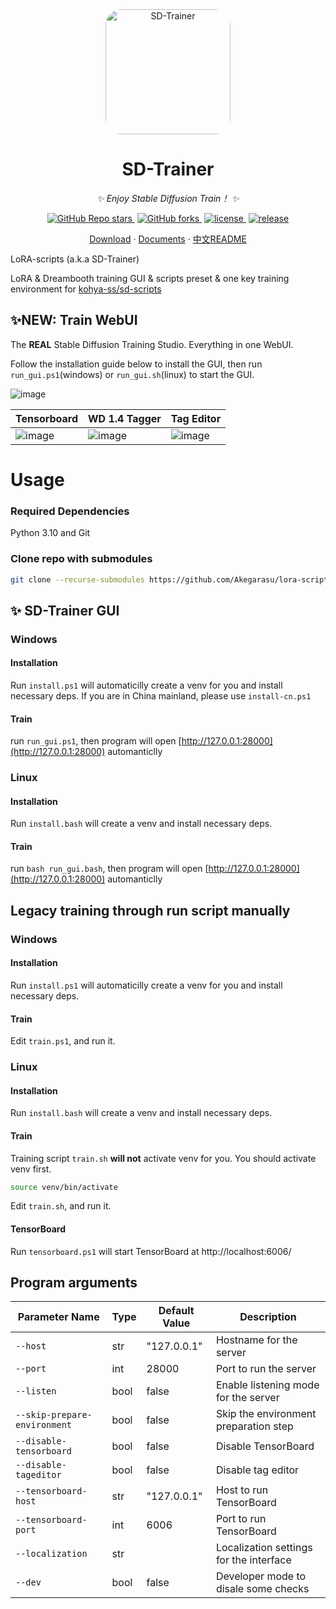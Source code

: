 <div align="center">

<img src="https://github.com/Akegarasu/lora-scripts/assets/36563862/3b177f4a-d92a-4da4-85c8-a0d163061a40" width="200" height="200" alt="SD-Trainer" style="border-radius: 25px">

# SD-Trainer

_✨ Enjoy Stable Diffusion Train！ ✨_

</div>

<p align="center">
  <a href="https://github.com/Akegarasu/lora-scripts" style="margin: 2px;">
    <img alt="GitHub Repo stars" src="https://img.shields.io/github/stars/Akegarasu/lora-scripts">
  </a>
  <a href="https://github.com/Akegarasu/lora-scripts" style="margin: 2px;">
    <img alt="GitHub forks" src="https://img.shields.io/github/forks/Akegarasu/lora-scripts">
  </a>
  <a href="https://raw.githubusercontent.com/Akegarasu/lora-scripts/master/LICENSE" style="margin: 2px;">
    <img src="https://img.shields.io/github/license/Akegarasu/lora-scripts" alt="license">
  </a>
  <a href="https://github.com/Akegarasu/lora-scripts/releases" style="margin: 2px;">
    <img src="https://img.shields.io/github/v/release/Akegarasu/lora-scripts?color=blueviolet&include_prereleases" alt="release">
  </a>
</p>

<p align="center">
  <a href="https://github.com/Akegarasu/lora-scripts/releases">Download</a>
  ·
  <a href="https://github.com/Akegarasu/lora-scripts/blob/main/README.md">Documents</a>
  ·
  <a href="https://github.com/Akegarasu/lora-scripts/blob/main/README-zh.md">中文README</a>
</p>

LoRA-scripts (a.k.a SD-Trainer)

LoRA & Dreambooth training GUI & scripts preset & one key training environment for [kohya-ss/sd-scripts](https://github.com/kohya-ss/sd-scripts.git)

## ✨NEW: Train WebUI

The **REAL** Stable Diffusion Training Studio. Everything in one WebUI.

Follow the installation guide below to install the GUI, then run `run_gui.ps1`(windows) or `run_gui.sh`(linux) to start the GUI.

![image](https://github.com/Akegarasu/lora-scripts/assets/36563862/d3fcf5ad-fb8f-4e1d-81f9-c903376c19c6)

| Tensorboard | WD 1.4 Tagger | Tag Editor |
| ------------ | ------------ | ------------ |
| ![image](https://github.com/Akegarasu/lora-scripts/assets/36563862/b2ac5c36-3edf-43a6-9719-cb00b757fc76) | ![image](https://github.com/Akegarasu/lora-scripts/assets/36563862/9504fad1-7d77-46a7-a68f-91fbbdbc7407) | ![image](https://github.com/Akegarasu/lora-scripts/assets/36563862/4597917b-caa8-4e90-b950-8b01738996f2) |


# Usage

### Required Dependencies

Python 3.10 and Git

### Clone repo with submodules

```sh
git clone --recurse-submodules https://github.com/Akegarasu/lora-scripts
```

## ✨ SD-Trainer GUI

### Windows

#### Installation

Run `install.ps1` will automaticilly create a venv for you and install necessary deps. 
If you are in China mainland, please use `install-cn.ps1`

#### Train

run `run_gui.ps1`, then program will open [http://127.0.0.1:28000](http://127.0.0.1:28000) automanticlly

### Linux

#### Installation

Run `install.bash` will create a venv and install necessary deps. 

#### Train

run `bash run_gui.bash`, then program will open [http://127.0.0.1:28000](http://127.0.0.1:28000) automanticlly

## Legacy training through run script manually

### Windows

#### Installation

Run `install.ps1` will automaticilly create a venv for you and install necessary deps.

#### Train

Edit `train.ps1`, and run it.

### Linux

#### Installation

Run `install.bash` will create a venv and install necessary deps.

#### Train

Training script `train.sh` **will not** activate venv for you. You should activate venv first.

```sh
source venv/bin/activate
```

Edit `train.sh`, and run it.

#### TensorBoard

Run `tensorboard.ps1` will start TensorBoard at http://localhost:6006/

## Program arguments

| Parameter Name                | Type  | Default Value | Description                                      |
|-------------------------------|-------|---------------|--------------------------------------------------|
| `--host`                      | str   | "127.0.0.1"   | Hostname for the server                          |
| `--port`                      | int   | 28000         | Port to run the server                           |
| `--listen`                    | bool  | false         | Enable listening mode for the server             |
| `--skip-prepare-environment`  | bool  | false         | Skip the environment preparation step            |
| `--disable-tensorboard`       | bool  | false         | Disable TensorBoard                              |
| `--disable-tageditor`         | bool  | false         | Disable tag editor                               |
| `--tensorboard-host`          | str   | "127.0.0.1"   | Host to run TensorBoard                          |
| `--tensorboard-port`          | int   | 6006          | Port to run TensorBoard                          |
| `--localization`              | str   |               | Localization settings for the interface          |
| `--dev`                       | bool  | false         | Developer mode to disale some checks             |
